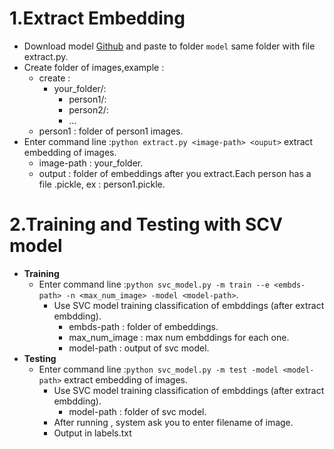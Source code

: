 # 1.Extract Embedding
 - Download model [Github](https://drive.google.com/drive/folders/1pwQ3H4aJ8a6yyJHZkTwtjcL4wYWQb7bn) and paste to folder ```model``` 
same folder with file extract.py.
 - Create folder of images,example :
    - create :
      - your_folder/:
        - person1/:
        - person2/:
        - ...
    - person1 : folder of person1 images.
  - Enter command line :```python extract.py <image-path> <ouput>``` extract embedding of images.
    - image-path : your_folder.
    - output : folder of embeddings after you extract.Each person has a file .pickle, ex : person1.pickle.
    
# 2.Training and Testing with SCV model
- **Training**
  - Enter command line :```python svc_model.py -m train --e <embds-path> -n <max_num_image> -model <model-path>```.
    - Use SVC model training classification of embddings (after extract embdding).
      - embds-path : folder of embeddings.
      - max_num_image : max num embddings for each one.
      - model-path : output of svc model.
- **Testing**
  - Enter command line :```python svc_model.py -m test -model <model-path>``` extract embedding of images.
    - Use SVC model training classification of embddings (after extract embdding).
      - model-path : folder of svc model.
    - After running , system ask you to enter filename of image.
    - Output in labels.txt

